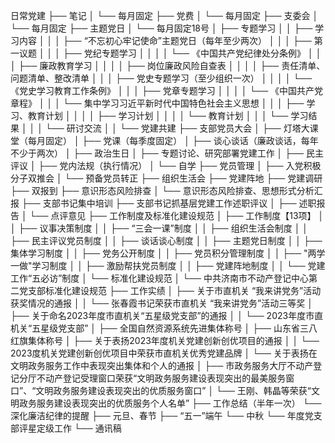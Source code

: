 日常党建
├── 笔记
│   └── 每月固定
├── 党费
│   └── 每月固定
├── 支委会
│   └── 每月固定
├── 主题党日
│   └── 每月固定18号
│       ├── 专题学习
│       │   ├── 学习内容
│       │   │   ├── “不忘初心牢记使命”主题党日（每年至少两次）
│       │   │   ├── 第一议题
│       │   │   ├── 党纪专题学习
│       │   │   │   └── 《中国共产党纪律处分条例》
│       │   │   ├── 廉政教育学习
│       │   │   │   ├── 岗位廉政风险自查表
│       │   │   │   ├── 责任清单、问题清单、整改清单
│       │   │   ├── 党史专题学习（至少组织一次）
│       │   │   │   └── 《党史学习教育工作条例》
│       │   │   ├── 党章专题学习
│       │   │   │   └── 《中国共产党章程》
│       │   │   └── 集中学习习近平新时代中国特色社会主义思想
│       │   │       ├── 学习、教育计划
│       │   │       │   ├── 学习计划
│       │   │       │   └── 教育计划
│       │   │       └── 学习结果
│       │   │           └── 研讨交流
│       │   └── 党建共建
├── 支部党员大会
│   ├── 灯塔大课堂（每月固定）
│   ├── 党课（每季度固定）
│   ├── 谈心谈话（廉政谈话，每年不少于两次）
│   ├── 政治生日
│   ├── 专题讨论、研究部署党建工作
│   ├── 民主评议
│   ├── 党内法规（执行情况）
│   └── 自学
├── 党员管理
│   ├── 入党积极分子双推会
│   └── 预备党员转正
├── 组织生活会
├── 党建阵地
├── 党建调研
├── 双报到
├── 意识形态风险排查
│   └── 意识形态风险排查、思想形式分析汇报
├── 支部书记集中培训
├── 支部书记抓基层党建工作述职评议
│   ├── 述职报告
│   └── 点评意见
├── 工作制度及标准化建设规范
│   ├── 工作制度【13项】
│   │   ├── 议事决策制度
│   │   ├── “三会一课”制度
│   │   ├── 组织生活会制度
│   │   ├── 民主评议党员制度
│   │   ├── 谈话谈心制度
│   │   ├── 主题党日制度
│   │   ├── 集体学习制度
│   │   ├── 党务公开制度
│   │   ├── 党员积分管理制度
│   │   ├── "两学一做"学习制度
│   │   ├── 激励帮扶党员制度
│   │   ├── 党建阵地制度
│   │   └── 党建工作“五必访”制度
│   └── 标准化建设规范
│       └── 中共济南市不动产登记中心第二党支部标准化建设规范
├── 工作实绩
│   ├── 关于市直机关 “我来讲党务”活动获奖情况的通报
│   │   └── 张春霞书记荣获市直机关 “我来讲党务”活动三等奖
│   ├── 关于命名2023年度市直机关“五星级党支部”的通报
│   │   └── 2023年度市直机关“五星级党支部”
│   ├── 全国自然资源系统先进集体称号
│   ├── 山东省三八红旗集体称号
│   ├── 关于表扬2023年度机关党建创新创优项目的通报
│   │   └── 2023度机关党建创新创优项目中荣获市直机关优秀党建品牌
│   └── 关于表扬在文明政务服务工作中表现突出集体和个人的通报
│       ├── 市政务服务大厅不动产登记分厅不动产登记受理窗口荣获“文明政务服务建设表现突出的最美服务窗口”、“文明政务服务建设表现突出的优质服务窗口”
│       └── 王刚、韩晶等荣获“文明政务服务建设表现突出的优质服务个人名单”
├── 工作总结（半年一次）
└── 深化廉洁纪律的提醒
    ├── 元旦、春节
    ├── “五一”端午
    └── 中秋
└── 年度党支部评星定级工作
└── 通讯稿
